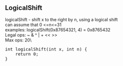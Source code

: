 <h2>LogicalShift</h2>

logicalShift - shift x to the right by n, using a logical shift\
can assume that 0 <=n<=31\
examples: logicalShift(0x87654321, 4) = 0x8765432\
Legal ops:  ~ & ^ | + << >>\
Max ops: 20\

<pre>
int logicalShift(int x, int n) {
    return 0;
}
</pre>